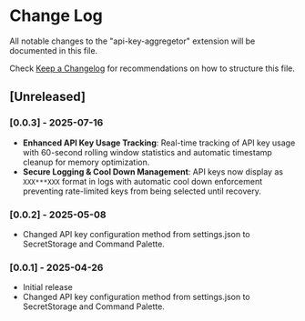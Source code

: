 # Change Log

All notable changes to the "api-key-aggregetor" extension will be documented in this file.

Check [Keep a Changelog](http://keepachangelog.com/) for recommendations on how to structure this file.

## [Unreleased]

### [0.0.3] - 2025-07-16
- **Enhanced API Key Usage Tracking**: Real-time tracking of API key usage with 60-second rolling window statistics and automatic timestamp cleanup for memory optimization.
- **Secure Logging & Cool Down Management**: API keys now display as `XXX***XXX` format in logs with automatic cool down enforcement preventing rate-limited keys from being selected until recovery.

### [0.0.2] - 2025-05-08
- Changed API key configuration method from settings.json to SecretStorage and Command Palette.

### [0.0.1] - 2025-04-26
- Initial release
- Changed API key configuration method from settings.json to SecretStorage and Command Palette.